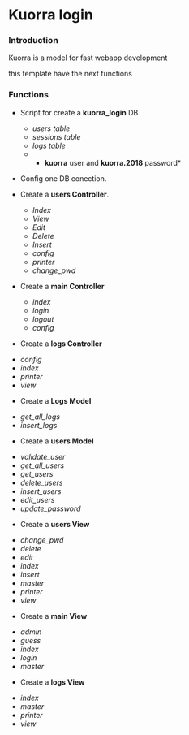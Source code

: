 # Kuorra login

### Introduction

Kuorra is a model for fast webapp development

this template have the next functions

### Functions

+ Script for create a **kuorra_login** DB
  - *users table*
  - *sessions table*
  - *logs table*
  - * **kuorra** user and **kuorra.2018** password*

+ Config one DB conection.

+ Create a **users Controller**.

  - *Index*
  - *View*
  - *Edit*
  - *Delete*
  - *Insert*
  - *config*
  - *printer*
  - *change_pwd*

+ Create a **main Controller**

  - *index*
  - *login*
  - *logout*
  - *config*

+ Create a **logs Controller**
 - *config*
 - *index*
 - *printer*
 - *view*

+ Create a **Logs Model**
 - *get_all_logs*
 - *insert_logs*

+ Create a **users Model**
 - *validate_user*
 - *get_all_users*
 - *get_users*
 - *delete_users*
 - *insert_users*
 - *edit_users*
 - *update_password*

+ Create a **users View**
 - *change_pwd*
 - *delete*
 - *edit*
 - *index*
 - *insert*
 - *master*
 - *printer*
 - *view*

+ Create a **main View**
 - *admin*
 - *guess*
 - *index*
 - *login*
 - *master*

+ Create a **logs View**
 - *index*
 - *master*
 - *printer*
 - *view*
